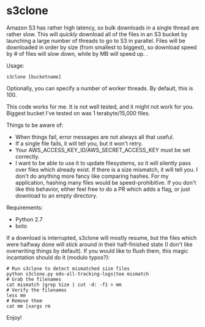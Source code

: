 s3clone
=======

Amazon S3 has rather high latency, so bulk downloads in a single
thread are rather slow. This will *quickly* download all of the files
in an S3 bucket by launching a large number of threads to go to S3 in
parallel. Files will be downloaded in order by size (from smallest to
biggest), so download speed by # of files will slow down, while by MB
will speed up. .

Usage: 

    s3clone [bucketname]

Optionally, you can specify a number of worker threads. By default,
this is 100.

This code works for me. It is not well tested, and it might not work
for you. Biggest bucket I've tested on was 1 terabyte/15,000 files.

Things to be aware of: 

 * When things fail, error messages are not always all that useful. 
 * If a single file fails, it will tell you, but it won't retry. 
 * Your AWS_ACCESS_KEY_ID/AWS_SECRET_ACCESS_KEY must be set correctly.
 * I want to be able to use it to update filesystems, so it will
   silently pass over files which already exist. If there is a size
   mismatch, it will tell you. I don't do anything more fancy like
   comparing hashes. For my application, hashing many files would be
   speed-prohibitive. If you don't like this behavior, either feel
   free to do a PR which adds a flag, or just download to an empty
   directory.
 

Requirements: 

 * Python 2.7
 * boto

If a download is interrupted, s3clone will mostly resume, but the
files which were halfway done will stick around in their half-finished
state (I don't like overwriting things by default). If you would like
to flush them, this magic incantation should do it (modulo typos?):

    # Run s3clone to detect mismatched size files
    python s3clone.py edx-all-tracking-logs|tee mismatch
    # Grab the filenames
    cat mismatch |grep Size | cut -d: -f1 > mm
    # Verify the filenames
    less mm
    # Remove them
    cat mm |xargs rm

Enjoy!